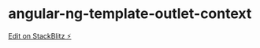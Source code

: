 # angular-ng-template-outlet-context

[Edit on StackBlitz ⚡️](https://stackblitz.com/edit/angular-ng-template-outlet-context)